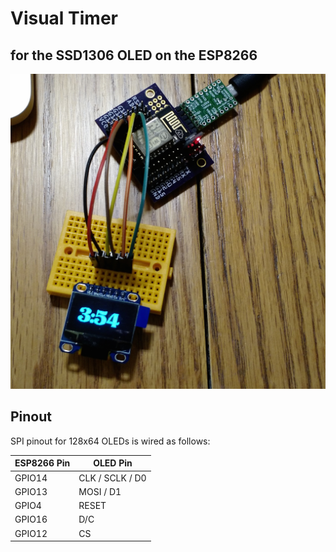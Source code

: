 # Visual Timer

## for the SSD1306 OLED on the ESP8266

![Working Example](working_example.jpg)

## Pinout

SPI pinout for 128x64 OLEDs is wired as follows:

| ESP8266 Pin | OLED Pin  |
| ----------- | --------- |
| GPIO14      | CLK / SCLK / D0|
| GPIO13      | MOSI / D1 |
| GPIO4       | RESET     |
| GPIO16      | D/C       |
| GPIO12      | CS        |
